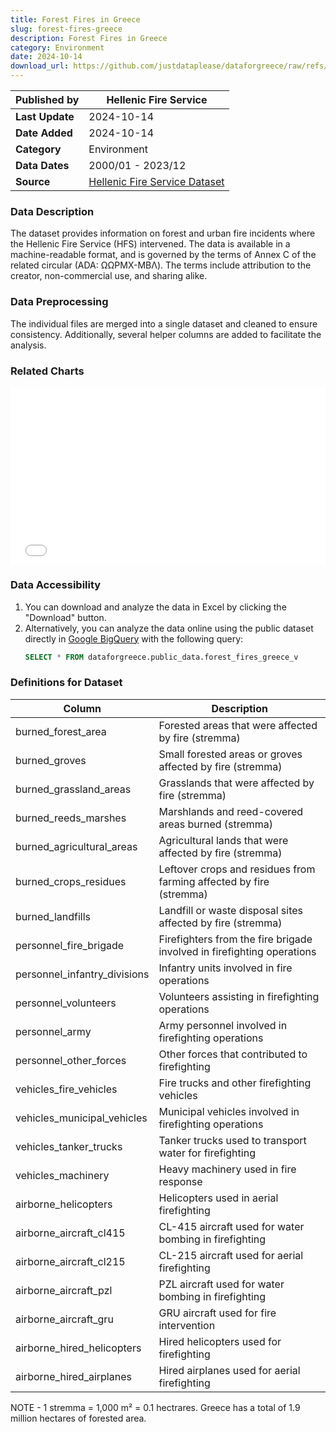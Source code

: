 ```yaml
---
title: Forest Fires in Greece
slug: forest-fires-greece
description: Forest Fires in Greece
category: Environment
date: 2024-10-14
download_url: https://github.com/justdataplease/dataforgreece/raw/refs/heads/main/data/fires-greece/forest-fires-combined-greece_2023.csv.zip
---
```


| **Published by**     | Hellenic Fire Service                                 |
|----------------------|------------------------------------------------------|
| **Last Update**       | 2024-10-14                                                 |
| **Date Added**        | 2024-10-14                                           |
| **Category**          | Environment              |
| **Data Dates**        | 2000/01 - 2023/12                                    |
| **Source**               | [Hellenic Fire Service Dataset](https://www.fireservice.gr/el_GR/synola-dedomenon) |

### Data Description
The dataset provides information on forest and urban fire incidents where the Hellenic Fire Service (HFS) intervened. The data is available in a machine-readable format, and is governed by the terms of Annex C of the related circular (ADA: ΩΩΡΜΧ-ΜΒΛ). The terms include attribution to the creator, non-commercial use, and sharing alike.

### Data Preprocessing
The individual files are merged into a single dataset and cleaned to ensure consistency. Additionally, several helper columns are added to facilitate the analysis.

### Related Charts
<div class="pt-2">
<iframe 
    src="/en/charts/forest-fires-greece-yearly/" 
    frameborder="0" 
    style="border: 0; width: 100%; aspect-ratio: 16 / 9;" 
    allowfullscreen>
</iframe>
</div>

### Data Accessibility
1. You can download and analyze the data in Excel by clicking the "Download" button.
2. Alternatively, you can analyze the data online using the public dataset directly in [Google BigQuery](https://console.cloud.google.com/bigquery) with the following query:
   ```sql
   SELECT * FROM dataforgreece.public_data.forest_fires_greece_v
   ```


### Definitions for Dataset

| **Column**                        | **Description**                                                        |
|------------------------------------|------------------------------------------------------------------------|
| burned_forest_area                 | Forested areas that were affected by fire (stremma)                       |
| burned_groves                      | Small forested areas or groves affected by fire (stremma)                 |
| burned_grassland_areas             | Grasslands that were affected by fire (stremma)                           |
| burned_reeds_marshes               | Marshlands and reed-covered areas burned (stremma)                        |
| burned_agricultural_areas          | Agricultural lands that were affected by fire (stremma)                   |
| burned_crops_residues              | Leftover crops and residues from farming affected by fire (stremma)       |
| burned_landfills                   | Landfill or waste disposal sites affected by fire (stremma)                     |
| personnel_fire_brigade             | Firefighters from the fire brigade involved in firefighting operations |
| personnel_infantry_divisions       | Infantry units involved in fire operations                             |
| personnel_volunteers               | Volunteers assisting in firefighting operations                        |
| personnel_army                     | Army personnel involved in firefighting operations                     |
| personnel_other_forces             | Other forces that contributed to firefighting                          |
| vehicles_fire_vehicles             | Fire trucks and other firefighting vehicles                            |
| vehicles_municipal_vehicles        | Municipal vehicles involved in firefighting operations                 |
| vehicles_tanker_trucks             | Tanker trucks used to transport water for firefighting                 |
| vehicles_machinery                 | Heavy machinery used in fire response                                  |
| airborne_helicopters               | Helicopters used in aerial firefighting                                |
| airborne_aircraft_cl415            | CL-415 aircraft used for water bombing in firefighting                 |
| airborne_aircraft_cl215            | CL-215 aircraft used for aerial firefighting                           |
| airborne_aircraft_pzl              | PZL aircraft used for water bombing in firefighting                    |
| airborne_aircraft_gru              | GRU aircraft used for fire intervention                                |
| airborne_hired_helicopters         | Hired helicopters used for firefighting                                |
| airborne_hired_airplanes           | Hired airplanes used for aerial firefighting                           |

NOTE - 1 stremma = 1,000 m² = 0.1 hectrares. Greece has a total of 1.9 million hectares of forested area.